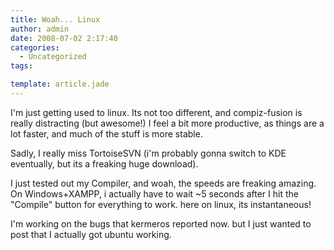 ```yaml
---
title: Woah... Linux
author: admin
date: 2008-07-02 2:17:40
categories:
  - Uncategorized
tags: 

template: article.jade
---
```


I'm just getting used to linux. Its not too different, and compiz-fusion is really distracting (but awesome!) I feel a bit more productive, as things are a lot faster, and much of the stuff is more stable.

Sadly, I really miss TortoiseSVN (i'm probably gonna switch to KDE eventually, but its a freaking huge download).

I just tested out my Compiler, and woah, the speeds are freaking amazing. On Windows+XAMPP, i actually have to wait ~5 seconds after I hit the "Compile" button for everything to work. here on linux, its instantaneous! 

I'm working on the bugs that kermeros reported now. but I just wanted to post that I actually got ubuntu working.
